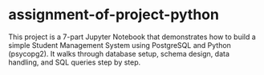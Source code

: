 # assignment-of-project-python
This project is a 7-part Jupyter Notebook that demonstrates how to build a simple Student Management System using PostgreSQL and Python (psycopg2). It walks through database setup, schema design, data handling, and SQL queries step by step.
